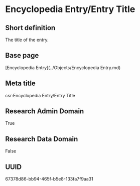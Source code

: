 # Encyclopedia Entry/Entry Title
## Short definition
The title of the entry.
## Base page
[Encyclopedia Entry](../Objects/Encyclopedia Entry.md)
## Meta title
csr:Encyclopedia Entry/Entry Title
## Research Admin Domain
True
## Research Data Domain
False
## UUID
67378d86-bb94-465f-b5e8-133fa7f9aa31
